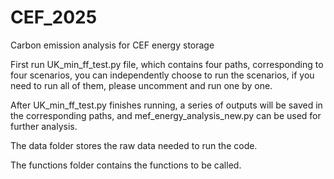 # CEF_2025
Carbon emission analysis for CEF energy storage

First run UK_min_ff_test.py file, which contains four paths, corresponding to four scenarios, you can independently choose to run the scenarios, if you need to run all of them, please uncomment and run one by one.

After UK_min_ff_test.py finishes running, a series of outputs will be saved in the corresponding paths, and mef_energy_analysis_new.py can be used for further analysis.

The data folder stores the raw data needed to run the code.

The functions folder contains the functions to be called.

